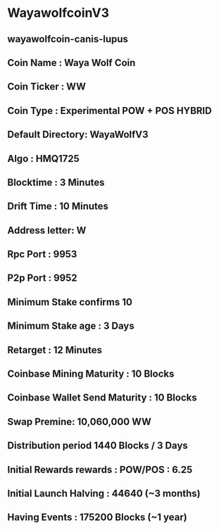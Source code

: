 # WayawolfcoinV3
## wayawolfcoin-canis-lupus

## Coin Name : Waya Wolf Coin
## Coin Ticker : WW
## Coin Type : Experimental POW + POS HYBRID
## Default Directory: WayaWolfV3
## Algo : HMQ1725
## Blocktime : 3 Minutes
## Drift Time : 10 Minutes
## Address letter: W
## Rpc Port : 9953
## P2p Port : 9952
## Minimum Stake confirms 10
## Minimum Stake age : 3 Days
## Retarget : 12 Minutes
## Coinbase Mining Maturity : 10 Blocks
## Coinbase Wallet Send Maturity : 10 Blocks
## Swap Premine: 10,060,000 WW
## Distribution period 1440 Blocks / 3 Days
## Initial Rewards rewards : POW/POS : 6.25
## Initial Launch Halving : 44640 (~3 months)
## Having Events : 175200 Blocks (~1 year)
